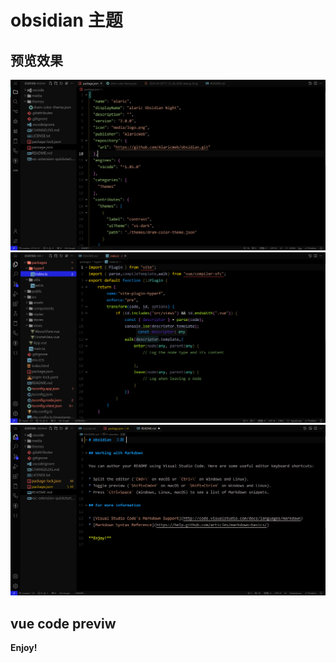 # obsidian  主题 

## 预览效果
![alt text](media/image-3.png)
![alt text](media/image-2.png)
![alt text](media/image-1.png)
## vue code previw

**Enjoy!**
    